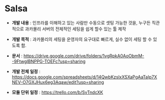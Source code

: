 # Salsa

* __개발 내용__ : 인프라를 이해하고 있는 사람만 수동으로 셋팅 가능한 것을, 누구든 직관적으로 과카몰리 서버의 전체적인 세팅을 쉽게 할수 있는 툴 제작

* __개발 목적__ : 과카몰리의 세팅을 운영자의 요구대로 빠르게, 실수 없이 세팅 할 수 있도록 함.

* __문서__ : https://drive.google.com/drive/folders/1vgRpkA0AoObmM--9FtwgIBNPPG-TOEFc?usp=sharing

* __개발 전체 일정__ : https://docs.google.com/spreadsheets/d/14QwbKzslxXSXaPgAaTaIp7XNEV-O7GXJHux6eg3Aqaw/edit?usp=sharing

* __모듈 단위 일정__ : https://trello.com/b/SvTndcXK
